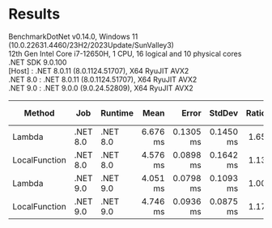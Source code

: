 ﻿# Results

BenchmarkDotNet v0.14.0, Windows 11 (10.0.22631.4460/23H2/2023Update/SunValley3)\
12th Gen Intel Core i7-12650H, 1 CPU, 16 logical and 10 physical cores\
.NET SDK 9.0.100\
  [Host]   : .NET 8.0.11 (8.0.1124.51707), X64 RyuJIT AVX2\
  .NET 8.0 : .NET 8.0.11 (8.0.1124.51707), X64 RyuJIT AVX2\
  .NET 9.0 : .NET 9.0.0 (9.0.24.52809), X64 RyuJIT AVX2


| Method        | Job      | Runtime  | Mean     | Error     | StdDev    | Ratio | RatioSD | Allocated | Alloc Ratio |
|-------------- |--------- |--------- |---------:|----------:|----------:|------:|--------:|----------:|------------:|
| Lambda        | .NET 8.0 | .NET 8.0 | 6.676 ms | 0.1305 ms | 0.1450 ms |  1.65 |    0.06 |     579 B |        1.00 |
| LocalFunction | .NET 8.0 | .NET 8.0 | 4.576 ms | 0.0898 ms | 0.1642 ms |  1.13 |    0.05 |     579 B |        1.00 |
| Lambda        | .NET 9.0 | .NET 9.0 | 4.051 ms | 0.0798 ms | 0.1093 ms |  1.00 |    0.04 |     579 B |        1.00 |
| LocalFunction | .NET 9.0 | .NET 9.0 | 4.746 ms | 0.0936 ms | 0.0875 ms |  1.17 |    0.04 |     577 B |        1.00 |